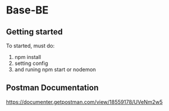 # Base-BE



## Getting started
To started, must do:
1. npm install
2. setting config
3. and runing npm start or nodemon

## Postman Documentation
https://documenter.getpostman.com/view/18559178/UVeNm2w5